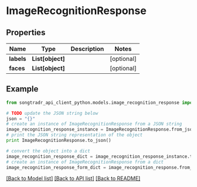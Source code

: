 # ImageRecognitionResponse


## Properties

Name | Type | Description | Notes
------------ | ------------- | ------------- | -------------
**labels** | **List[object]** |  | [optional] 
**faces** | **List[object]** |  | [optional] 

## Example

```python
from songtradr_api_client_python.models.image_recognition_response import ImageRecognitionResponse

# TODO update the JSON string below
json = "{}"
# create an instance of ImageRecognitionResponse from a JSON string
image_recognition_response_instance = ImageRecognitionResponse.from_json(json)
# print the JSON string representation of the object
print ImageRecognitionResponse.to_json()

# convert the object into a dict
image_recognition_response_dict = image_recognition_response_instance.to_dict()
# create an instance of ImageRecognitionResponse from a dict
image_recognition_response_form_dict = image_recognition_response.from_dict(image_recognition_response_dict)
```
[[Back to Model list]](../README.md#documentation-for-models) [[Back to API list]](../README.md#documentation-for-api-endpoints) [[Back to README]](../README.md)


